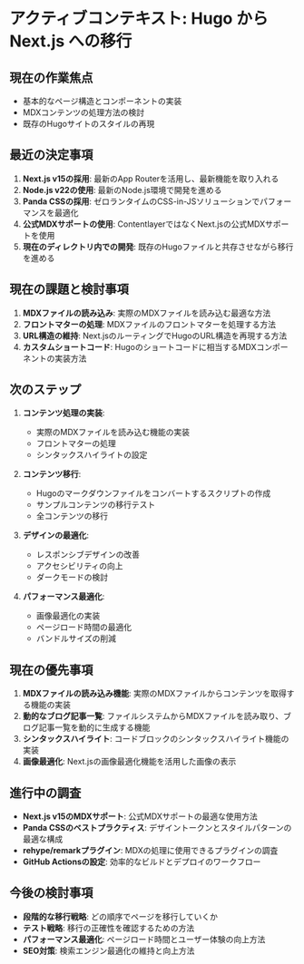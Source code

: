 # アクティブコンテキスト: Hugo から Next.js への移行

## 現在の作業焦点
- 基本的なページ構造とコンポーネントの実装
- MDXコンテンツの処理方法の検討
- 既存のHugoサイトのスタイルの再現

## 最近の決定事項
1. **Next.js v15の採用**: 最新のApp Routerを活用し、最新機能を取り入れる
2. **Node.js v22の使用**: 最新のNode.js環境で開発を進める
3. **Panda CSSの採用**: ゼロランタイムのCSS-in-JSソリューションでパフォーマンスを最適化
4. **公式MDXサポートの使用**: ContentlayerではなくNext.jsの公式MDXサポートを使用
5. **現在のディレクトリ内での開発**: 既存のHugoファイルと共存させながら移行を進める

## 現在の課題と検討事項
1. **MDXファイルの読み込み**: 実際のMDXファイルを読み込む最適な方法
2. **フロントマターの処理**: MDXファイルのフロントマターを処理する方法
3. **URL構造の維持**: Next.jsのルーティングでHugoのURL構造を再現する方法
4. **カスタムショートコード**: Hugoのショートコードに相当するMDXコンポーネントの実装方法

## 次のステップ
1. **コンテンツ処理の実装**:
   - 実際のMDXファイルを読み込む機能の実装
   - フロントマターの処理
   - シンタックスハイライトの設定

2. **コンテンツ移行**:
   - Hugoのマークダウンファイルをコンバートするスクリプトの作成
   - サンプルコンテンツの移行テスト
   - 全コンテンツの移行

3. **デザインの最適化**:
   - レスポンシブデザインの改善
   - アクセシビリティの向上
   - ダークモードの検討

4. **パフォーマンス最適化**:
   - 画像最適化の実装
   - ページロード時間の最適化
   - バンドルサイズの削減

## 現在の優先事項
1. **MDXファイルの読み込み機能**: 実際のMDXファイルからコンテンツを取得する機能の実装
2. **動的なブログ記事一覧**: ファイルシステムからMDXファイルを読み取り、ブログ記事一覧を動的に生成する機能
3. **シンタックスハイライト**: コードブロックのシンタックスハイライト機能の実装
4. **画像最適化**: Next.jsの画像最適化機能を活用した画像の表示

## 進行中の調査
- **Next.js v15のMDXサポート**: 公式MDXサポートの最適な使用方法
- **Panda CSSのベストプラクティス**: デザイントークンとスタイルパターンの最適な構成
- **rehype/remarkプラグイン**: MDXの処理に使用できるプラグインの調査
- **GitHub Actionsの設定**: 効率的なビルドとデプロイのワークフロー

## 今後の検討事項
- **段階的な移行戦略**: どの順序でページを移行していくか
- **テスト戦略**: 移行の正確性を確認するための方法
- **パフォーマンス最適化**: ページロード時間とユーザー体験の向上方法
- **SEO対策**: 検索エンジン最適化の維持と向上方法
